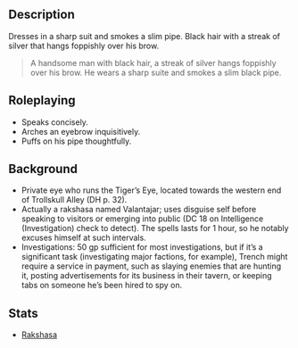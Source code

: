 ## Description

Dresses in a sharp suit and smokes a slim pipe. Black hair with a streak of silver that hangs foppishly over his brow.

> A handsome man with black hair, a streak of silver hangs foppishly over his brow. He wears a sharp suite and smokes a slim black pipe.

## Roleplaying

- Speaks concisely.
- Arches an eyebrow inquisitively.
- Puffs on his pipe thoughtfully.

## Background

- Private eye who runs the Tiger’s Eye, located towards the western end of Trollskull Alley (DH p. 32).
- Actually a rakshasa named Valantajar; uses disguise self before speaking to visitors or emerging into public (DC 18 on Intelligence (Investigation) check to detect). The spells lasts for 1 hour, so he notably excuses himself at such intervals.
- Investigations: 50 gp sufficient for most investigations, but if it’s a significant task (investigating major factions, for example), Trench might require a service in payment, such as slaying enemies that are hunting it, posting advertisements for its business in their tavern, or keeping tabs on someone he’s been hired to spy on.

## Stats

- [Rakshasa](https://www.dndbeyond.com/monsters/rakshasa)
